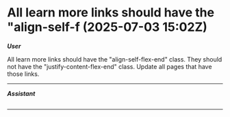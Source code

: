 <!-- Generated by SpecStory -->

# All learn more links should have the "align-self-f (2025-07-03 15:02Z)

_**User**_

All learn more links should have the "align-self-flex-end" class. They should not have the "justify-content-flex-end" class. Update all pages that have those links.

---

_**Assistant**_


````

````


---

